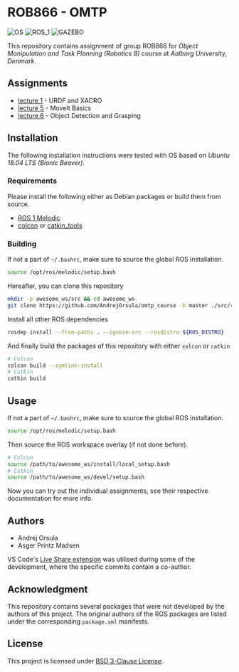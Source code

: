 # ROB866 - OMTP
![OS](https://img.shields.io/badge/OS-Ubuntu_18.04-orange.svg) ![ROS_1](https://img.shields.io/badge/ROS_1-Melodic-blue.svg) ![GAZEBO](https://img.shields.io/badge/Gazebo-9.12-lightgrey.svg)

This repository contains assignment of group ROB866 for *Object Manipulation and Task Planning (Robotics 8)* course at *Aalborg University*, *Denmark*.


## Assignments
- [lecture 1](lecture_1/) - URDF and XACRO
- [lecture 5](lecture_5/) - MoveIt Basics
- [lecture 6](lecture_6/) - Object Detection and Grasping


## Installation
The following installation instructions were tested with OS based on *Ubuntu 18.04 LTS (Bionic Beaver)*.

### Requirements
Please install the following either as Debian packages or build them from source.
- [ROS 1 Melodic](http://wiki.ros.org/melodic/Installation/Ubuntu)
- [colcon](https://colcon.readthedocs.io/en/released/user/installation.html) or [catkin_tools](https://catkin-tools.readthedocs.io/en/latest/installing.html)

### Building
If not a part of `~/.bashrc`, make sure to source the global ROS installation.
```bash
source /opt/ros/melodic/setup.bash
```

Hereafter, you can clone this repository
```bash
mkdir -p awesome_ws/src && cd awesome_ws
git clone https://github.com/AndrejOrsula/omtp_course -b master ./src/rob866_omtp_course
```

Install all other ROS dependencies
```bash
rosdep install --from-paths . --ignore-src --rosdistro ${ROS_DISTRO}
```

And finally build the packages of this repository with either `colcon` or `catkin`
```bash
# Colcon
colcon build --symlink-install
# Catkin
catkin build
```


## Usage
If not a part of `~/.bashrc`, make sure to source the global ROS installation.
```bash
source /opt/ros/melodic/setup.bash
```

Then source the ROS workspace overlay (if not done before).
```bash
# Colcon
source /path/to/awesome_ws/install/local_setup.bash
# Catkin
source /path/to/awesome_ws/devel/setup.bash
```

Now you can try out the individual assignments, see their respective documentation for more info.


## Authors
- Andrej Orsula
- Asger Printz Madsen

VS Code's [Live Share extension](https://marketplace.visualstudio.com/items?itemName=MS-vsliveshare.vsliveshare-pack) was utilised during some of the development, where the specific commits contain a co-author.

## Acknowledgment
This repository contains several packages that were not developed by the authors of this project. The original authors of the ROS packages are listed under the corresponding `package.xml` manifests.


## License
This project is licensed under [BSD 3-Clause License](LICENSE).
